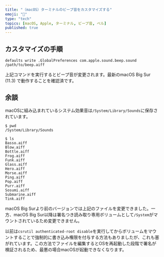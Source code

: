 ```yaml
---
title: "（macOS）ターミナルのビープ音をカスタマイズする"
emoji: "💭"
type: "tech"
topics: [macOS, Apple, ターミナル, ビープ音, ベル]
published: true
---
```

## カスタマイズの手順

```console
defaults write .GlobalPreferences com.apple.sound.beep.sound /path/to/beep.aiff
```

上記コマンドを実行するとビープ音が変更されます。最新のmacOS Big Sur (11.3) で動作することを確認済です。

## 余談

macOSに組み込まれているシステム効果音は`/System/Library/Sounds`に保存されています。

```console
$ pwd
/System/Library/Sounds

$ ls
Basso.aiff
Blow.aiff
Bottle.aiff
Frog.aiff
Funk.aiff
Glass.aiff
Hero.aiff
Morse.aiff
Ping.aiff
Pop.aiff
Purr.aiff
Sosumi.aiff
Submarine.aiff
Tink.aiff
```

macOS Big Surより前のバージョンでは上記のファイルを変更できました。一方、macOS Big Sur以降は署名つき読み取り専用ボリュームとして`/System`がマウントされているため変更できません。

以前は`csrutil authenticated-root disable`を実行してからボリュームをマウントすることで強制的に書き込み権限を付与する方法もありましたが、これも塞がれています。この方法でファイルを編集するとOSを再起動した段階で署名が検証されるため、最悪の場合macOSが起動できなくなります。
